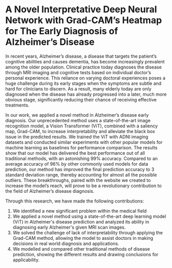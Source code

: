 <h1><b>A Novel Interpretative Deep Neural Network with Grad-CAM’s Heatmap for The Early Diagnosis of Alzheimer’s Disease</b></h1>

In recent years, Alzheimer’s disease, a disease that targets the patient’s cognitive abilities and causes dementia, has become increasingly prevalent among the older population. Clinical practice today diagnoses the disease through MRI imaging and cognitive tests based on individual doctor’s personal experience. This reliance on varying doctoral experiences poses a huge challenge during its early stages when the symptoms are subtle and hard for clinicians to discern. As a result, many elderly today are only diagnosed when the disease has already progressed into a later, much more obvious stage, significantly reducing their chance of receiving effective treatments. 

In our work, we applied a novel method in Alzheimer’s disease early diagnosis. Our unprecedented method uses a state-of-the-art image recognition model, a Vision Transformer (ViT), combined with a saliency map, Grad-CAM, to increase interpretability and alleviate the black box issue in the predicted results. We trained the ViT with ADNI imaging datasets and conducted similar experiments with other popular models for machine learning as baselines for performance comparison. The results show that our model has delivered the best performance out of all traditional methods, with an astonishing 99\% accuracy. Compared to an average accuracy of 96\% by other commonly used models for data prediction, our method has improved the final prediction accuracy to 3 standard deviation range, thereby accounting for almost all the possible outliers. These breakthroughs, paired with the website we created to increase the model’s reach, will prove to be a revolutionary contribution to the field of Alzheimer’s disease diagnosis.

Through this research, we have made the following contributions: <ol>
  <li>We identified a new significant problem within the medical field</li>
  <li>We applied a novel method using a state-of-the-art deep learning model (ViT) in Alzheimer's disease prediction and analyzed its ability in diagnosing early Alzheimer's given  MRI scan images.</li>
  <li>We solved the challenge of lack of interpretability through applying the Grad-CAM method, allowing the model to assist doctors in making decisions in real world diagnosis and applications.</li>
  <li>We modelled and compared other traditional methods of disease prediction, showing the different results and drawing conclusions for applicability.</li>
</ol>

